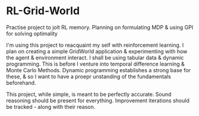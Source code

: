 # RL-Grid-World
Practise project to jolt RL memory. Planning on formulating MDP &amp; using GPI for solving optimality

I'm using this project to reacquaint my self with reinforcement learning. I plan on creating a 
simple GridWorld application & experimenting with how the agent & environment interact.
I shall be using tabular data & dynamic programming. This is before I venture into temporal difference learning & Monte Carlo Methods. Dynamic programming establishes a strong base for these, &
so I want to have a proepr unstanding of the fundamentals beforehand.

This project, while simple, is meant to be perfectly accurate. Sound reasoning should
be present for everything. Improvement iterations should be tracked - along with their
reason.
